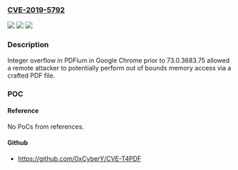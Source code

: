 ### [CVE-2019-5792](https://cve.mitre.org/cgi-bin/cvename.cgi?name=CVE-2019-5792)
![](https://img.shields.io/static/v1?label=Product&message=Chrome&color=blue)
![](https://img.shields.io/static/v1?label=Version&message=n%2Fa&color=blue)
![](https://img.shields.io/static/v1?label=Vulnerability&message=Integer%20overflow&color=brighgreen)

### Description

Integer overflow in PDFium in Google Chrome prior to 73.0.3683.75 allowed a remote attacker to potentially perform out of bounds memory access via a crafted PDF file.

### POC

#### Reference
No PoCs from references.

#### Github
- https://github.com/0xCyberY/CVE-T4PDF

